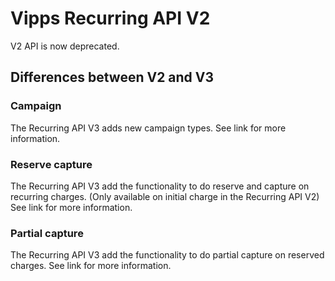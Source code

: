 <!-- START_METADATA
---
title: V2 Deprecation
sidebar_position: 100
---
END_METADATA -->

# Vipps Recurring API V2

V2 API is now deprecated.

## Differences between V2 and V3

### Campaign
The Recurring API V3 adds new campaign types. See link for more information.

### Reserve capture
The Recurring API V3 add the functionality to do reserve and capture on recurring charges. 
(Only available on initial charge in the Recurring API V2)
See link for more information.

### Partial capture
The Recurring API V3 add the functionality to do partial capture on reserved charges.
See link for more information. 

